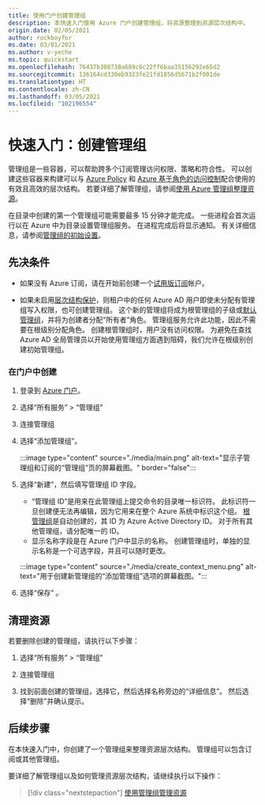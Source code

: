 ```yaml
---
title: 使用门户创建管理组
description: 本快速入门使用 Azure 门户创建管理组，将资源整理到资源层次结构中。
origin.date: 02/05/2021
author: rockboyfor
ms.date: 03/01/2021
ms.author: v-yeche
ms.topic: quickstart
ms.openlocfilehash: 76437b308738a689c6c22ff6baa35156292e65d2
ms.sourcegitcommit: 136164cd330eb9323fe21fd1856d5671b2f001de
ms.translationtype: HT
ms.contentlocale: zh-CN
ms.lasthandoff: 03/05/2021
ms.locfileid: "102196554"
---
```

# <a name="quickstart-create-a-management-group"></a>快速入门：创建管理组

管理组是一些容器，可以帮助跨多个订阅管理访问权限、策略和符合性。 可以创建这些容器来构建可以与 [Azure Policy](../policy/overview.md) 和 [Azure 基于角色的访问控制](../../role-based-access-control/overview.md)配合使用的有效且高效的层次结构。 若要详细了解管理组，请参阅[使用 Azure 管理组整理资源](overview.md)。

在目录中创建的第一个管理组可能需要最多 15 分钟才能完成。 一些进程会首次运行以在 Azure 中为目录设置管理组服务。 在进程完成后将显示通知。 有关详细信息，请参阅[管理组的初始设置](./overview.md#initial-setup-of-management-groups)。

## <a name="prerequisites"></a>先决条件

- 如果没有 Azure 订阅，请在开始前创建一个[试用版订阅](https://www.microsoft.com/china/azure/index.html?fromtype=cn)帐户。

- 如果未启用[层次结构保护](./how-to/protect-resource-hierarchy.md#setting---require-authorization)，则租户中的任何 Azure AD 用户即使未分配有管理组写入权限，也可创建管理组。 这个新的管理组将成为根管理组的子级或[默认管理组](./how-to/protect-resource-hierarchy.md#setting---default-management-group)，并将为创建者分配“所有者”角色。 管理组服务允许此功能，因此不需要在根级别分配角色。 创建根管理组时，用户没有访问权限。 为避免在查找 Azure AD 全局管理员以开始使用管理组方面遇到阻碍，我们允许在根级别创建初始管理组。

### <a name="create-in-portal"></a>在门户中创建

1. 登录到 [Azure 门户](https://portal.azure.cn)。

1. 选择“所有服务” > “管理组”

1. 连接管理组

1. 选择“添加管理组”。

    :::image type="content" source="./media/main.png" alt-text="显示子管理组和订阅的“管理组”页的屏幕截图。" border="false":::

1. 选择“新建”，然后填写管理组 ID 字段。

    - “管理组 ID”是用来在此管理组上提交命令的目录唯一标识符。 此标识符一旦创建便无法再编辑，因为它用来在整个 Azure 系统中标识这个组。 [根管理组](./overview.md#root-management-group-for-each-directory)是自动创建的，其 ID 为 Azure Active Directory ID。 对于所有其他管理组，请分配唯一的 ID。
    - 显示名称字段是在 Azure 门户中显示的名称。 创建管理组时，单独的显示名称是一个可选字段，并且可以随时更改。

    :::image type="content" source="./media/create_context_menu.png" alt-text="用于创建新管理组的“添加管理组”选项的屏幕截图。":::

1. 选择“保存” 。

## <a name="clean-up-resources"></a>清理资源

若要删除创建的管理组，请执行以下步骤：

1. 选择“所有服务” > “管理组”

1. 连接管理组

1. 找到前面创建的管理组，选择它，然后选择名称旁边的“详细信息”。
   然后选择“删除”并确认提示。

## <a name="next-steps"></a>后续步骤

在本快速入门中，你创建了一个管理组来整理资源层次结构。 管理组可以包含订阅或其他管理组。

要详细了解管理组以及如何管理资源层次结构，请继续执行以下操作：

> [!div class="nextstepaction"]
> [使用管理组管理资源](./manage.md)

<!--Update_Description: update meta properties, wording update, update link-->